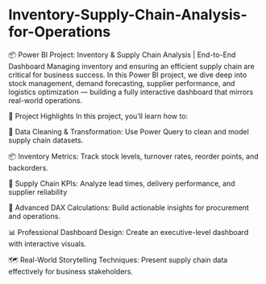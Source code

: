 # Inventory-Supply-Chain-Analysis-for-Operations
📦 Power BI Project: Inventory & Supply Chain Analysis | End-to-End Dashboard
Managing inventory and ensuring an efficient supply chain are critical for business success. In this Power BI project, we dive deep into stock management, demand forecasting, supplier performance, and logistics optimization — building a fully interactive dashboard that mirrors real-world operations.

🚀 Project Highlights
In this project, you’ll learn how to:

🧹 Data Cleaning & Transformation: Use Power Query to clean and model supply chain datasets.

📦 Inventory Metrics: Track stock levels, turnover rates, reorder points, and backorders.

🚚 Supply Chain KPIs: Analyze lead times, delivery performance, and supplier reliability

🔢 Advanced DAX Calculations: Build actionable insights for procurement and operations.

📊 Professional Dashboard Design: Create an executive-level dashboard with interactive visuals.

🗺️ Real-World Storytelling Techniques: Present supply chain data effectively for business stakeholders.
